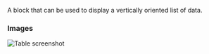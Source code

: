 A block that can be used to display a vertically oriented list of data.

### Images

![Table screenshot](https://gitlab.com/appsemble/appsemble/-/raw/0.24.0/config/assets/list.png)
